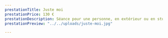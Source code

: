 ```yaml
---
prestationTitle: Juste moi
prestationPrice: 130 €
prestationDescription: Séance pour une personne, en extérieur ou en studio.
prestationPreview: "../../uploads/juste-moi.jpg"

---
```

